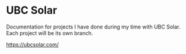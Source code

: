 # UBC Solar
Documentation for projects I have done during my time with UBC Solar. Each project will be its own branch.

https://ubcsolar.com/
